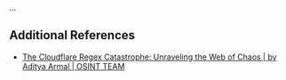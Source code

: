 ...
## Additional References
- [The Cloudflare Regex Catastrophe: Unraveling the Web of Chaos | by Aditya Armal | OSINT TEAM](https://osintteam.blog/the-cloudflare-regex-catastrophe-unraveling-the-web-of-chaos-2bd4a5b45766)